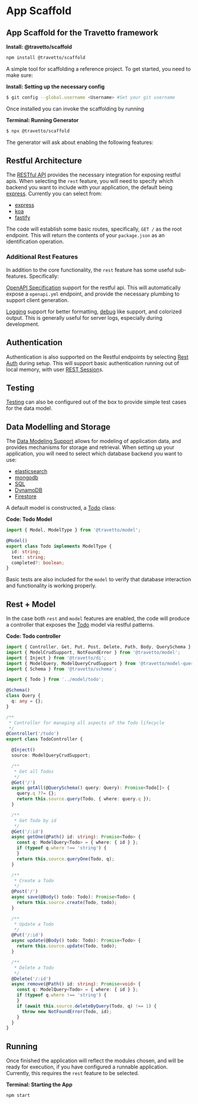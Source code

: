 <!-- This file was generated by @travetto/doc and should not be modified directly -->
<!-- Please modify https://github.com/travetto/travetto/tree/master/module/scaffold/doc.ts and execute "npx trv doc" to rebuild -->
# App Scaffold
## App Scaffold for the Travetto framework

**Install: @travetto/scaffold**
```bash
npm install @travetto/scaffold
```

A simple tool for scaffolding a reference project.  To get started, you need to make sure:

**Install: Setting up the necessary config**
```bash
$ git config --global.username <Username> #Set your git username
```

Once installed you can invoke the scaffolding by running

**Terminal: Running Generator**
```bash
$ npx @travetto/scaffold
```

The generator will ask about enabling the following features:

## Restful Architecture
The [RESTful API](https://github.com/travetto/travetto/tree/master/module/rest#readme "Declarative api for RESTful APIs with support for the dependency injection module.") provides the necessary integration for exposing restful apis.  When selecting the `rest` feature, you will need to specify which backend you want to include with your application, the default being [express](https://expressjs.com).  Currently you can select from:

   
   *  [express](https://expressjs.com)
   *  [koa](https://koajs.com/)
   *  [fastify](https://www.fastify.io/)

The code will establish some basic routes, specifically, `GET /` as the root endpoint.  This will return the contents of your `package.json` as an identification operation.

### Additional Rest Features
In addition to the core functionality, the `rest` feature has some useful sub-features.  Specifically:

[OpenAPI Specification](https://github.com/travetto/travetto/tree/master/module/openapi#readme "OpenAPI integration support for the travetto framework") support for the restful api.  This will automatically expose a `openapi.yml` endpoint, and provide the necessary plumbing to support client generation.

[Logging](https://github.com/travetto/travetto/tree/master/module/log#readme "Logging framework that integrates at the console.log level.") support for better formatting, [debug](https://www.npmjs.com/package/debug) like support, and colorized output.  This is generally useful for server logs, especially during development.

## Authentication
Authentication is also supported on the Restful endpoints by selecting [Rest Auth](https://github.com/travetto/travetto/tree/master/module/auth-rest#readme "Rest authentication integration support for the travetto framework") during setup.  This will support basic authentication running out of local memory, with user [REST Session](https://github.com/travetto/travetto/tree/master/module/rest-session#readme "Session provider for the travetto rest module.")s.

## Testing
[Testing](https://github.com/travetto/travetto/tree/master/module/test#readme "Declarative test framework") can also be configured out of the box to provide simple test cases for the data model.

## Data Modelling and Storage

The [Data Modeling Support](https://github.com/travetto/travetto/tree/master/module/model#readme "Datastore abstraction for core operations.") allows for modeling of application data, and provides mechanisms for storage and retrieval.  When setting up your application, you will need to select which database backend you want to use:

   
   *  [elasticsearch](https://elastic.co)
   *  [mongodb](https://mongodb.com)
   *  [SQL](https://en.wikipedia.org/wiki/SQL)
   *  [DynamoDB](https://aws.amazon.com/dynamodb/)
   *  [Firestore](https://firebase.google.com/docs/firestore)

A default model is constructed, a [Todo](https://github.com/travetto/travetto/tree/master/module/scaffold/templates/todo/src/model/todo.ts#L4) class:

**Code: Todo Model**
```typescript
import { Model, ModelType } from '@travetto/model';

@Model()
export class Todo implements ModelType {
  id: string;
  text: string;
  completed?: boolean;
}
```

Basic tests are also included for the `model` to verify that database interaction and functionality is working properly.

## Rest + Model
In the case both `rest` and `model` features are enabled, the code will produce a controller that exposes the [Todo](https://github.com/travetto/travetto/tree/master/module/scaffold/templates/todo/src/model/todo.ts#L4) model via restful patterns.

**Code: Todo controller**
```typescript
import { Controller, Get, Put, Post, Delete, Path, Body, QuerySchema } from '@travetto/rest';
import { ModelCrudSupport, NotFoundError } from '@travetto/model';
import { Inject } from '@travetto/di';
import { ModelQuery, ModelQueryCrudSupport } from '@travetto/model-query';
import { Schema } from '@travetto/schema';

import { Todo } from '../model/todo';

@Schema()
class Query {
  q: any = {};
}

/**
 * Controller for managing all aspects of the Todo lifecycle
 */
@Controller('/todo')
export class TodoController {

  @Inject()
  source: ModelQueryCrudSupport;

  /**
   * Get all Todos
   */
  @Get('/')
  async getAll(@QuerySchema() query: Query): Promise<Todo[]> {
    query.q ??= {};
    return this.source.query(Todo, { where: query.q });
  }

  /**
   * Get Todo by id
   */
  @Get('/:id')
  async getOne(@Path() id: string): Promise<Todo> {
    const q: ModelQuery<Todo> = { where: { id } };
    if (typeof q.where !== 'string') {
    }
    return this.source.queryOne(Todo, q);
  }

  /**
   * Create a Todo
   */
  @Post('/')
  async save(@Body() todo: Todo): Promise<Todo> {
    return this.source.create(Todo, todo);
  }

  /**
   * Update a Todo
   */
  @Put('/:id')
  async update(@Body() todo: Todo): Promise<Todo> {
    return this.source.update(Todo, todo);
  }

  /**
   * Delete a Todo
   */
  @Delete('/:id')
  async remove(@Path() id: string): Promise<void> {
    const q: ModelQuery<Todo> = { where: { id } };
    if (typeof q.where !== 'string') {
    }
    if (await this.source.deleteByQuery(Todo, q) !== 1) {
      throw new NotFoundError(Todo, id);
    }
  }
}
```

## Running

Once finished the application will reflect the modules chosen, and will be ready for execution, if you have configured a runnable application.  Currently, this requires the `rest` feature to be selected.

**Terminal: Starting the App**
```bash
npm start
```
